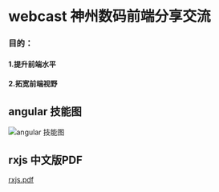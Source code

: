 # webcast 神州数码前端分享交流
### 目的：
#### 1.提升前端水平
#### 2.拓宽前端视野

## angular 技能图

![angular 技能图](https://github.com/digitalchina-iq/webcast-iq/blob/master/assets/angular.png)

## rxjs 中文版PDF

[rxjs.pdf](https://github.com/digitalchina-iq/webcast-iq/blob/master/assets/rxjs.pdf)
